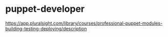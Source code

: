 # puppet-developer

https://app.pluralsight.com/library/courses/professional-puppet-modules-building-testing-deploying/description
